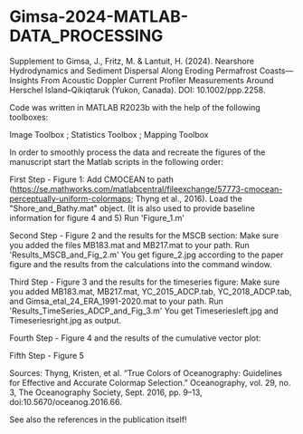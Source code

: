 # Gimsa-2024-MATLAB-DATA_PROCESSING
Supplement to Gimsa, J., Fritz, M. & Lantuit, H. (2024). Nearshore Hydrodynamics and Sediment Dispersal Along Eroding Permafrost Coasts—Insights From Acoustic Doppler Current Profiler Measurements Around Herschel Island–Qikiqtaruk (Yukon, Canada). DOI: 10.1002/ppp.2258. 

Code was written in MATLAB R2023b
with the help of the following toolboxes:

Image Toolbox ; Statistics Toolbox ; Mapping Toolbox

In order to smoothly process the data and recreate the figures of the manuscript start the Matlab scripts in the following order: 

First Step - Figure 1: 
Add CMOCEAN to path (https://se.mathworks.com/matlabcentral/fileexchange/57773-cmocean-perceptually-uniform-colormaps; Thyng et al., 2016). 
Load the "Shore_and_Bathy.mat" object. (It is also used to provide baseline information for figure 4 and 5)
Run 'Figure_1.m'

Second Step - Figure 2 and the results for the MSCB section: 
Make sure you added the files MB183.mat and MB217.mat to your path. 
Run 'Results_MSCB_and_Fig_2.m'
You get figure_2.jpg according to the paper figure and the results from the calculations into the command window. 

Third Step - Figure 3 and the results for the timeseries figure:
Make sure you added MB183.mat, MB217.mat, YC_2015_ADCP.tab, YC_2018_ADCP.tab, and Gimsa_etal_24_ERA_1991-2020.mat to your path. 
Run 'Results_TimeSeries_ADCP_and_Fig_3.m'
You get Timeseriesleft.jpg and Timeseriesright.jpg as output. 

Fourth Step - Figure 4 and the results of the cumulative vector plot:


Fifth Step - Figure 5 




Sources: 
Thyng, Kristen, et al. “True Colors of Oceanography: Guidelines for Effective and Accurate Colormap Selection.” Oceanography, vol. 29, no. 3, The Oceanography Society, Sept. 2016, pp. 9–13, doi:10.5670/oceanog.2016.66.


See also the references in the publication itself! 

